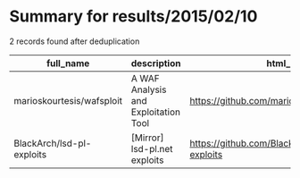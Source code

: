 
# Summary for results/2015/02/10
    
2 records found after deduplication

| full_name | description | html_url | matched_list | matched_count | pushed_at | size | stargazers_count | language | forks_count |
|---------------------------|--------------------------------------|----------------------------------------------|----------------|-----------------|---------------------------|--------|--------------------|------------|---------------|
| marioskourtesis/wafsploit | A WAF Analysis and Exploitation Tool | https://github.com/marioskourtesis/wafsploit | ['exploit'] | 1 | 2015-02-10 10:37:03+00:00 | 136 | 2 | Python | 1 |
| BlackArch/lsd-pl-exploits | [Mirror] lsd-pl.net exploits | https://github.com/BlackArch/lsd-pl-exploits | ['exploit'] | 1 | 2015-02-10 16:55:38+00:00 | 392 | 7 | | 10 |
